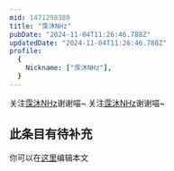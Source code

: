 ```yaml
---
mid: 1471298380
title: "霂沐NHz"
pubDate: "2024-11-04T11:26:46.788Z"
updatedDate: "2024-11-04T11:26:46.788Z"
profile:
  {
    Nickname: ["霂沐NHz"],
  }
---
```


关注[霂沐NHz](https://space.bilibili.com/1471298380)谢谢喵~ 关注[霂沐NHz](https://space.bilibili.com/1471298380)谢谢喵~

## 此条目有待补充
你可以在[这里](https://github.com/Yuhanawa/VTuber.ICU-Content/edit/master/v/霂沐NHz/index.md)编辑本文
